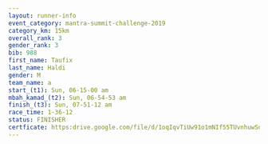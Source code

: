 ```yaml
---
layout: runner-info 
event_category: mantra-summit-challenge-2019 
category_km: 15km 
overall_rank: 3
gender_rank: 3
bib: 988
first_name: Taufix
last_name: Haldi
gender: M
team_name: a
start_(t1): Sun, 06-15-00 am
mbah_kamad_(t2): Sun, 06-54-53 am
finish_(t3): Sun, 07-51-12 am
race_time: 1-36-12
status: FINISHER
certficate: https:drive.google.com/file/d/1oqIqvTiUw91o1mNIf55TUvnhuwSq1YGd/view?usp=sharing
---
```

